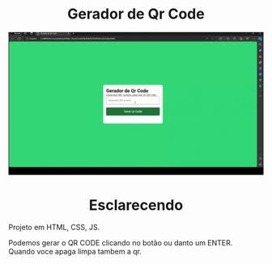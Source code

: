 # <div align="center">Gerador de Qr Code</div>

![](https://github.com/nabucoanalista/portfolio-sites/blob/main/Gerador%20de%20Qr%20code/apresentar.gif)

# <div align="center">Esclarecendo</div>

<p>Projeto em HTML, CSS, JS.</p> 
Podemos gerar o QR CODE clicando no botão ou danto um ENTER.</br>
Quando voce apaga limpa tambem a qr.
